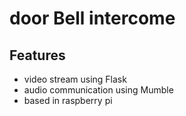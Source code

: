 # door Bell intercome

## Features

- video stream using Flask 
- audio communication using Mumble 
- based in raspberry pi 
